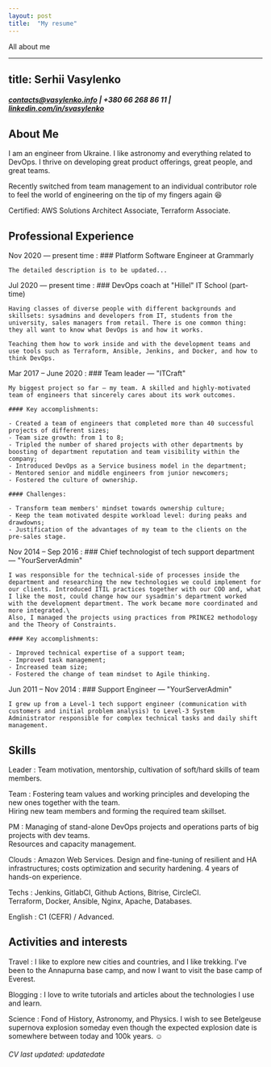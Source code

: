 ```yaml
---
layout: post
title:  "My resume"
---
```

All about me

---
title: Serhii Vasylenko
---
##### <contacts@vasylenko.info> | +380 66 268 86 11 | [linkedin.com/in/svasylenko](https://linkedin.com/in/svasylenko)

About Me
--------------------
I am an engineer from Ukraine. I like astronomy and everything related to DevOps. I thrive on developing great product offerings, great people, and great teams.

Recently switched from team management to an individual contributor role to feel the world of engineering on the tip of my fingers again 😆

Certified: AWS Solutions Architect Associate, Terraform Associate.


Professional Experience
--------------------
Nov 2020 — present time
:   ### Platform Software Engineer at Grammarly

    The detailed description is to be updated...


Jul 2020 — present time
:   ### DevOps coach at "Hillel" IT School (part-time)

    Having classes of diverse people with different backgrounds and skillsets: sysadmins and developers from IT, students from the university, sales managers from retail. There is one common thing: they all want to know what DevOps is and how it works.

    Teaching them how to work inside and with the development teams and use tools such as Terraform, Ansible, Jenkins, and Docker, and how to think DevOps.
    
Mar 2017 – June 2020
:   ### Team leader — "ITCraft"

    My biggest project so far — my team. A skilled and highly-motivated team of engineers that sincerely cares about its work outcomes.

    #### Key accomplishments:

    - Created a team of engineers that completed more than 40 successful projects of different sizes;
    - Team size growth: from 1 to 8;
    - Tripled the number of shared projects with other departments by boosting of department reputation and team visibility within the company;
    - Introduced DevOps as a Service business model in the department;
    - Mentored senior and middle engineers from junior newcomers;
    - Fostered the culture of ownership.

    #### Challenges:

    - Transform team members' mindset towards ownership culture;
    - Keep the team motivated despite workload level: during peaks and drawdowns;
    - Justification of the advantages of my team to the clients on the pre-sales stage.

Nov 2014 – Sep 2016
:   ### Chief technologist of tech support department — "YourServerAdmin"

    I was responsible for the technical-side of processes inside the department and researching the new technologies we could implement for our clients. Introduced ITIL practices together with our COO and, what I like the most, could change how our sysadmin's department worked with the development department. The work became more coordinated and more integrated.\
    Also, I managed the projects using practices from PRINCE2 methodology and the Theory of Constraints.
    
    #### Key accomplishments:
    
    - Improved technical expertise of a support team;
    - Improved task management;
    - Increased team size;
    - Fostered the change of team mindset to Agile thinking.

Jun 2011 – Nov 2014
:   ### Support Engineer — "YourServerAdmin"

    I grew up from a Level-1 tech support engineer (communication with customers and initial problem analysis) to Level-3 System Administrator responsible for complex technical tasks and daily shift management.

Skills
----------------------------------
Leader
:   Team motivation, mentorship, cultivation of soft/hard skills of team members.

Team
:   Fostering team values and working principles and developing the new ones together with the team.\
    Hiring new team members and forming the required team skillset.

PM
:   Managing of stand-alone DevOps projects and operations parts of big projects with dev teams.\
    Resources and capacity management.

Clouds
:   Amazon Web Services. Design and fine-tuning of resilient and HA infrastructures; costs optimization and security hardening. 4 years of hands-on experience. 

Techs
:   Jenkins, GitlabCI, Github Actions, Bitrise, CircleCI.\
    Terraform, Docker, Ansible, Nginx, Apache, Databases.

English
:   C1 (CEFR) / Advanced.

Activities and interests
------------------------
Travel
:   I like to explore new cities and countries, and I like trekking. I've been to the Annapurna base camp, and now I want to visit the base camp of Everest.

Blogging
:   I love to write tutorials and articles about the technologies I use and learn. 

Science 
:   Fond of History, Astronomy, and Physics. I wish to see Betelgeuse supernova explosion someday even though the expected explosion date is somewhere between today and 100k years. ☺️ 

###### CV last updated: updatedate